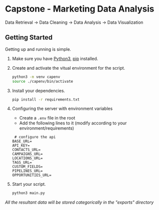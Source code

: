 # Capstone - Marketing Data Analysis

Data Retrieval -> Data Cleaning -> Data Analysis -> Data Visualization

## Getting Started

Getting up and running is simple.

1. Make sure you have [Python3](https://www.python.org/), [pip](https://pip.pypa.io/en/stable/) installed.

2. Create and activate the vitual environment for the script.

   ```bash
   python3 -m venv capenv
   source ./capenv/bin/activate
   ```

3. Install your dependencies.

   ```bash
   pip install -r requirements.txt
   ```

4. Configuring the server with environment variables

   - Create a `.env` file in the root
   - Add the following lines to it (modify according to your environment/requirements)

   ```env
    # configure the api
   BASE_URL=
   API_KEY=
   CONTACTS_URL=
   CAMPAIGNS_URL=
   LOCATIONS_URL=
   TAGS_URL=
   CUSTOM_FIELDS=
   PIPELINES_URL=
   OPPORTUNITIES_URL=
   ```

5. Start your script.

   ```bash
   python3 main.py
   ```

_All the resultant data will be stored categorically in the "exports" directory_

